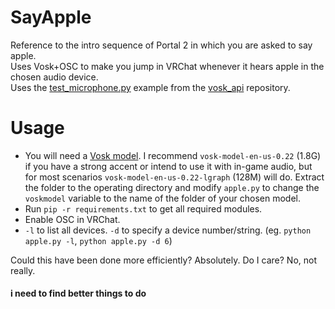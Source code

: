 # SayApple
Reference to the intro sequence of Portal 2 in which you are asked to say apple.  
Uses Vosk+OSC to make you jump in VRChat whenever it hears apple in the chosen audio device.  
Uses the [test_microphone.py](https://github.com/alphacep/vosk-api/blob/master/python/example/test_microphone.py) example from the [vosk_api](https://github.com/alphacep/vosk-api/) repository.  
  
# Usage
- You will need a [Vosk model](https://alphacephei.com/vosk/models). I recommend `vosk-model-en-us-0.22` (1.8G) if you have a strong accent or intend to use it with in-game audio, but for most scenarios `vosk-model-en-us-0.22-lgraph` (128M) will do. Extract the folder to the operating directory and modify `apple.py` to change the `voskmodel` variable to the name of the folder of your chosen model.  
- Run `pip -r requirements.txt` to get all required modules.  
- Enable OSC in VRChat.  
- `-l` to list all devices. `-d` to specify a device number/string. (eg. `python apple.py -l`, `python apple.py -d 6`)  
  
  
Could this have been done more efficiently? Absolutely. Do I care? No, not really.  
  
  
#### i need to find better things to do